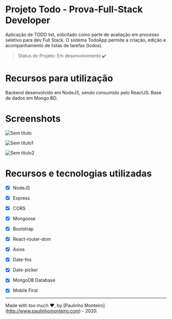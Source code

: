 # Projeto Todo - Prova-Full-Stack Developer

Aplicação de TODO list, solicitado como parte de avaliação em processo seletivo para dev Full Stack. O sistema TodoApp permite a criação, edição e acompanhamento de listas de tarefas (todos).

> Status do Projeto: Em desenvolvimento :heavy_check_mark:

# Recursos para utilização

Backend desenvolvido em NodeJS, sendo consumido pelo ReactJS. Base de dados em Mongo BD.
  
# Screenshots

![Sem título](https://user-images.githubusercontent.com/52004768/82830282-a5f28a80-9e8b-11ea-9705-e36156fd808d.png)<br/>

![Sem título1](https://user-images.githubusercontent.com/52004768/82830285-a9861180-9e8b-11ea-84bf-b3f2fe860137.png)<br/>

![Sem título2](https://user-images.githubusercontent.com/52004768/82830286-ab4fd500-9e8b-11ea-91c6-ed3a36bdf96d.png)<br/>


# Recursos e tecnologias utilizadas

- [x] NodeJS

- [x] Express

- [x] CORS

- [x] Mongoose

- [x] Bootstrap

- [x] React-router-dom

- [x] Axios

- [x] Date-fns

- [x] Date-picker

- [x] MongoDB Database

- [x] Mobile First

<hr />

Made with too much ♥, by [Paulinho Monteiro] (http://www.paulinhomonteiro.com) - 2020.
